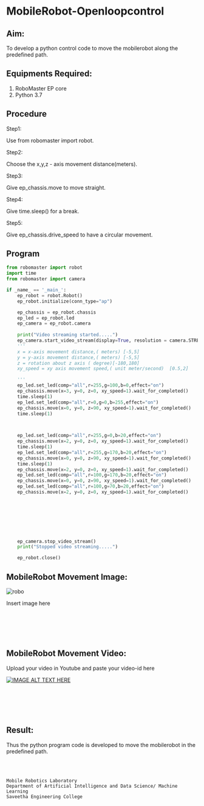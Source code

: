 # MobileRobot-Openloopcontrol
## Aim:

To develop a python control code to move the mobilerobot along the predefined path.

## Equipments Required:
1. RoboMaster EP core
2. Python 3.7

## Procedure

Step1:

Use from robomaster import robot.

Step2:

Choose the x,y,z - axis movement distance(meters).

Step3:

Give ep_chassis.move to move straight.

Step4:

Give time.sleep() for a break.

Step5:

Give ep_chassis.drive_speed to have a circular movement.

## Program
```python
from robomaster import robot
import time
from robomaster import camera

if _name_ == '_main_':
    ep_robot = robot.Robot()
    ep_robot.initialize(conn_type="ap")

    ep_chassis = ep_robot.chassis
    ep_led = ep_robot.led
    ep_camera = ep_robot.camera
          
    print("Video streaming started.....")
    ep_camera.start_video_stream(display=True, resolution = camera.STREAM_360P)
    ''' 
    x = x-axis movement distance,( meters) [-5,5]
    y = y-axis movement distance,( meters) [-5,5] 
    z = rotation about z axis ( degree)[-180,180]
    xy_speed = xy axis movement speed,( unit meter/second)  [0.5,2]

    '''
    ep_led.set_led(comp="all",r=255,g=100,b=0,effect="on") 
    ep_chassis.move(x=3, y=0, z=0, xy_speed=1).wait_for_completed()
    time.sleep(1)
    ep_led.set_led(comp="all",r=0,g=0,b=255,effect="on") 
    ep_chassis.move(x=0, y=0, z=90, xy_speed=1).wait_for_completed()
    time.sleep(1)
  


    ep_led.set_led(comp="all",r=255,g=0,b=20,effect="on") 
    ep_chassis.move(x=2, y=0, z=0, xy_speed=1).wait_for_completed()
    time.sleep(1)
    ep_led.set_led(comp="all",r=255,g=170,b=20,effect="on") 
    ep_chassis.move(x=0, y=0, z=90, xy_speed=1).wait_for_completed()
    time.sleep(1)
    ep_chassis.move(x=2, y=0, z=0, xy_speed=1).wait_for_completed()
    ep_led.set_led(comp="all",r=100,g=170,b=20,effect="on") 
    ep_chassis.move(x=0, y=0, z=90, xy_speed=1).wait_for_completed()
    ep_led.set_led(comp="all",r=100,g=70,b=20,effect="on") 
    ep_chassis.move(x=2, y=0, z=0, xy_speed=1).wait_for_completed()

    


 

    

    ep_camera.stop_video_stream()
    print("Stopped video streaming.....")

    ep_robot.close()
```

## MobileRobot Movement Image:

![robo](./img/robomaster.png)

Insert image here


<br/>
<br/>
<br/>
<br/>

## MobileRobot Movement Video:

Upload your video in Youtube and paste your video-id here

[![IMAGE ALT TEXT HERE](https://img.youtube.com/vi/YOUTUBE_VIDEO_ID_HERE/0.jpg)](https://www.youtube.com/watch?v=YOUTUBE_VIDEO_ID_HERE)

<br/>
<br/>
<br/>
<br/>

## Result:
Thus the python program code is developed to move the mobilerobot in the predefined path.


<br/>
<br/>

```
Mobile Robotics Laboratory
Department of Artificial Intelligence and Data Science/ Machine Learning
Saveetha Engineering College
```
